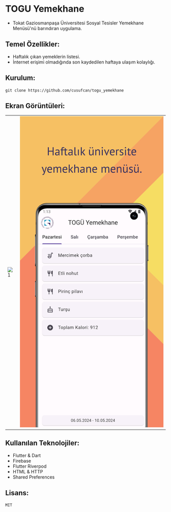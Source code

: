 # TOGU Yemekhane

+ Tokat Gaziosmanpaşa Üniversitesi Sosyal Tesisler Yemekhane Menüsü'nü barındıran uygulama.

## Temel Özellikler:

+ Haftalık çıkan yemeklerin listesi.
+ İnternet erişimi olmadığında son kaydedilen haftaya ulaşım kolaylığı.

## Kurulum:

    git clone https://github.com/cusufcan/togu_yemekhane

## Ekran Görüntüleri:

<table>
    <tr>
        <td><img src="assets/0.png" alt="1"></td>
        <td><img src="assets/1.png" alt="2"></td>
    </tr>
</table>

## Kullanılan Teknolojiler:

+ Flutter & Dart
+ Firebase
+ Flutter Riverpod
+ HTML & HTTP
+ Shared Preferences

## Lisans:

    MIT
